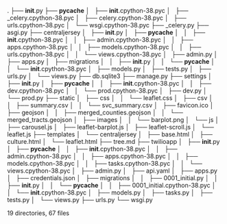 .
├── __init__.py
├── __pycache__
│   ├── __init__.cpython-38.pyc
│   ├── _celery.cpython-38.pyc
│   ├── celery.cpython-38.pyc
│   ├── urls.cpython-38.pyc
│   └── wsgi.cpython-38.pyc
├── _celery.py
├── asgi.py
├── centraljersey
│   ├── __init__.py
│   ├── __pycache__
│   │   ├── __init__.cpython-38.pyc
│   │   ├── admin.cpython-38.pyc
│   │   ├── apps.cpython-38.pyc
│   │   ├── models.cpython-38.pyc
│   │   ├── urls.cpython-38.pyc
│   │   └── views.cpython-38.pyc
│   ├── admin.py
│   ├── apps.py
│   ├── migrations
│   │   ├── __init__.py
│   │   └── __pycache__
│   │       └── __init__.cpython-38.pyc
│   ├── models.py
│   ├── tests.py
│   ├── urls.py
│   └── views.py
├── db.sqlite3
├── manage.py
├── settings
│   ├── __init__.py
│   ├── __pycache__
│   │   ├── __init__.cpython-38.pyc
│   │   ├── dev.cpython-38.pyc
│   │   └── prod.cpython-38.pyc
│   ├── dev.py
│   └── prod.py
├── static
│   ├── css
│   │   └── leaflet.css
│   ├── csv
│   │   ├── summary.csv
│   │   └── svc_summary.csv
│   ├── favicon.ico
│   ├── geojson
│   │   ├── merged_counties.geojson
│   │   └── merged_tracts.geojson
│   ├── images
│   │   └── barplot.png
│   └── js
│       ├── carousel.js
│       ├── leaflet-barplot.js
│       ├── leaflet-scroll.js
│       └── leaflet.js
├── templates
│   └── centraljersey
│       ├── base.html
│       ├── culture.html
│       └── leaflet.html
├── tree.md
├── twilioapp
│   ├── __init__.py
│   ├── __pycache__
│   │   ├── __init__.cpython-38.pyc
│   │   ├── admin.cpython-38.pyc
│   │   ├── apps.cpython-38.pyc
│   │   ├── models.cpython-38.pyc
│   │   ├── tasks.cpython-38.pyc
│   │   └── views.cpython-38.pyc
│   ├── admin.py
│   ├── api.yaml
│   ├── apps.py
│   ├── credentials.json
│   ├── migrations
│   │   ├── 0001_initial.py
│   │   ├── __init__.py
│   │   └── __pycache__
│   │       ├── 0001_initial.cpython-38.pyc
│   │       └── __init__.cpython-38.pyc
│   ├── models.py
│   ├── tasks.py
│   ├── tests.py
│   └── views.py
├── urls.py
└── wsgi.py

19 directories, 67 files

